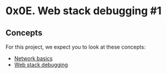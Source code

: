 # 0x0E. Web stack debugging #1
## Concepts

For this project, we expect you to look at these concepts:

- [Network basics](https://intranet.alxswe.com/concepts/33)
- [Web stack debugging](https://intranet.alxswe.com/concepts/68)



